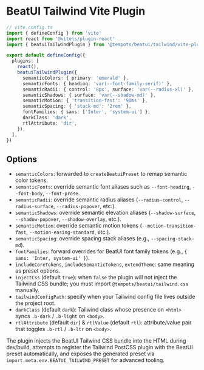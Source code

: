 # BeatUI Tailwind Vite Plugin

```ts
// vite.config.ts
import { defineConfig } from 'vite'
import react from '@vitejs/plugin-react'
import { beatuiTailwindPlugin } from '@tempots/beatui/tailwind/vite-plugin'

export default defineConfig({
  plugins: [
    react(),
    beatuiTailwindPlugin({
      semanticColors: { primary: 'emerald' },
      semanticFonts: { heading: 'var(--font-family-serif)' },
      semanticRadii: { control: '8px', surface: 'var(--radius-xl)' },
      semanticShadows: { surface: 'var(--shadow-md)' },
      semanticMotion: { 'transition-fast': '90ms' },
      semanticSpacing: { 'stack-md': '2rem' },
      fontFamilies: { sans: ['Inter', 'system-ui'] },
      darkClass: 'dark',
      rtlAttribute: 'dir',
    }),
  ],
})
```

## Options

- `semanticColors`: forwarded to `createBeatuiPreset` to remap semantic color tokens.
- `semanticFonts`: override semantic font aliases such as `--font-heading`, `--font-body`, `--font-prose`.
- `semanticRadii`: override semantic radius aliases (`--radius-control`, `--radius-surface`, `--radius-popover`, etc.).
- `semanticShadows`: override semantic elevation aliases (`--shadow-surface`, `--shadow-popover`, `--shadow-overlay`, etc.).
- `semanticMotion`: override semantic motion tokens (`--motion-transition-fast`, `--motion-easing-standard`, etc.).
- `semanticSpacing`: override spacing stack aliases (e.g., `--spacing-stack-md`).
- `fontFamilies`: forward overrides for BeatUI font family tokens (e.g., `{ sans: 'Inter, system-ui' }`).
- `includeCoreTokens`, `includeSemanticTokens`, `extendTheme`: same meaning as preset options.
- `injectCss` (default `true`): when `false` the plugin will not inject the Tailwind CSS bundle; you must import `@tempots/beatui/tailwind.css` manually.
- `tailwindConfigPath`: specify when your Tailwind config file lives outside the project root.
- `darkClass` (default `dark`): Tailwind class whose presence on `<html>` syncs `.b-dark` / `.b-light` on `<body>`.
- `rtlAttribute` (default `dir`) & `rtlValue` (default `rtl`): attribute/value pair that toggles `.b-rtl` / `.b-ltr` on `<body>`.

The plugin injects the BeatUI Tailwind CSS bundle into the HTML during dev/build, attempts to register the Tailwind PostCSS plugin with the BeatUI preset automatically, and exposes the generated preset via `import.meta.env.BEATUI_TAILWIND_PRESET` for advanced tooling.
